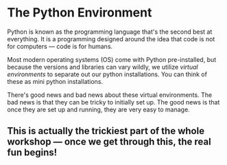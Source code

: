 # The Python Environment

Python is known as the programming language that's the second best at everything. It is a programming designed around the idea that code is not for computers — code is for humans.

Most modern operating systems (OS) come with Python pre-installed, but because the versions and libraries can vary wildly, we utilize *virtual environments* to separate out our python installations. You can think of these as mini python installations.

There's good news and bad news about these virtual environments. The bad news is that they can be tricky to initially set up. The good news is that once they are set up and running, they are very easy to manage.

## This is actually the trickiest part of the whole workshop — once we get through this, the real fun begins!
